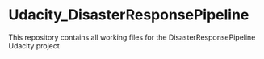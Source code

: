 # Udacity_DisasterResponsePipeline
This repository contains all working files for the DisasterResponsePipeline Udacity project
